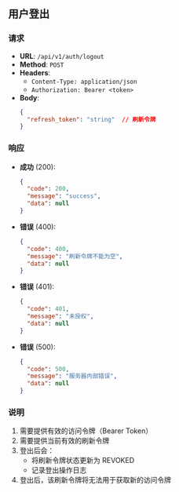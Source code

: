 ## 用户登出

### 请求
- **URL**: `/api/v1/auth/logout`
- **Method**: `POST`
- **Headers**:
  - `Content-Type: application/json`
  - `Authorization: Bearer <token>`
- **Body**:
  ```json
  {
    "refresh_token": "string"  // 刷新令牌
  }
  ```

### 响应
- **成功** (200):
  ```json
  {
    "code": 200,
    "message": "success",
    "data": null
  }
  ```
- **错误** (400):
  ```json
  {
    "code": 400,
    "message": "刷新令牌不能为空",
    "data": null
  }
  ```
- **错误** (401):
  ```json
  {
    "code": 401,
    "message": "未授权",
    "data": null
  }
  ```
- **错误** (500):
  ```json
  {
    "code": 500,
    "message": "服务器内部错误",
    "data": null
  }
  ```

### 说明
1. 需要提供有效的访问令牌（Bearer Token）
2. 需要提供当前有效的刷新令牌
3. 登出后会：
   - 将刷新令牌状态更新为 REVOKED
   - 记录登出操作日志
4. 登出后，该刷新令牌将无法用于获取新的访问令牌 